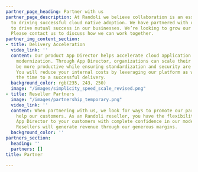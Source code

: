```yaml
---
partner_page_heading: Partner with us
partner_page_description: At Randoli we believe collaboration is an essential part
  to driving successful cloud native adoption. We have partnered with organizations
  to drive mutual success in our businesses. We’re looking to grow our partnerships.
  Please contact us to discuss how we can work together.
partner_img_content_section:
- title: Delivery Acceleration
  video_link: ''
  content: Our product App Director helps accelerate cloud application migration and
    modernization. Through App Director, organizations can scale their resources to
    be more productive while ensuring standardization and security are maintained.
    You will reduce your internal costs by leveraging our platform as well as shorten
    the time to a successful delivery.
  background_color: rgb(235, 243, 250)
  image: "/images/simplicity_speed_scale_revised.png"
- title: Reseller Partners
  image: "/images/partnership_temporary.png"
  video_link: ''
  content: When partnering with us, we look for ways to promote our partner’s strengths
    help our customers. As an Randoli reseller, you have the flexibility to recommend
    App Director to your customers with complete confidence in our modern DevOps capabilities.
    Resellers will generate revenue through our generous margins.
  background_color: ''
partners_section:
  heading: ''
  partners: []
title: Partner

---
```

